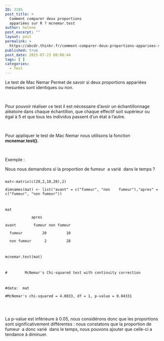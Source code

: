 ```yaml
---
ID: 3185
post_title: >
  Comment comparer deux proportions
  appariées sur R ? mcnemar.test
author: helene
post_excerpt: ""
layout: post
permalink: >
  https://abcdr.thinkr.fr/comment-comparer-deux-proportions-appariees-sur-r-mcnemar-test/
published: true
post_date: 2015-07-23 08:00:44
tags: [ ]
categories:
  - Test
---
```

<p>Le test de Mac Nemar Permet de savoir si deux proportions appariées mesurées sont identiques ou non.</p><p> </p><p>Pour pouvoir réaliser ce test il est nécessaire d’avoir un échantillonnage aléatoire dans chaque échantillon, que chaque effectif soit supérieur ou égal à 5 et que tous les individus passent d’un état à l’autre.</p><p> </p><p>Pour appliquer le test de Mac Nemar nous utilisons la fonction <b>mcnemar.test().</b></p><p> </p><p>Exemple :</p><p>Nous nous demandons si la proportion de fumeur  a varié  dans le temps ?</p><p> <pre><code></p><p>mat&lt;-matrix(c(20,2,10,28),2)</p><p>dimnames(mat) &lt;- list("avant" = c("fumeur", "non    fumeur"),"apres" = c("fumeur", "non fumeur"))</p><p> </p><p>mat</p><p>            apres</p><p>avant        fumeur non fumeur</p><p>  fumeur         20         10</p><p>  non fumeur      2         28</p><p> </p><p>mcnemar.test(mat)</p><p> </p><p>#        McNemar's Chi-squared test with continuity correction</p><p> </p><p>#data:  mat</p><p>#McNemar's chi-squared = 4.0833, df = 1, p-value = 0.04331</p><p></code></pre>  </p><p>La p-value est inférieure à 0.05, nous considérons donc que les proportions sont significativement différentes : nous constatons que la proportion de fumeur  a donc varié  dans le temps, nous pouvons ajouter que celle-ci a tendance à diminuer.</p>